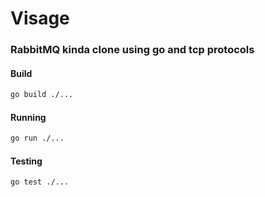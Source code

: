 # Visage
 
### RabbitMQ kinda clone using go and tcp protocols

#### Build
```bash
go build ./...
```

#### Running
```bash
go run ./...
```

#### Testing
```bash
go test ./...
```
